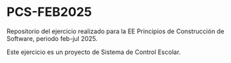 # PCS-FEB2025
Repositorio del ejercicio realizado para la EE Principios de Construcción de Software, periodo feb-jul 2025.

Este ejercicio es un proyecto de Sistema de Control Escolar.
